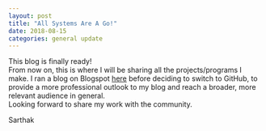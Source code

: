 ```yaml
---
layout: post
title: "All Systems Are A Go!"
date: 2018-08-15
categories: general update
---
```


This blog is finally ready! <br>
From now on, this is where I will be sharing all the projects/programs I make. I ran a blog on Blogspot [here](http://realmomosenpai.blogspot.com) before deciding to switch to GitHub, to provide a more professional outlook to my blog and reach a broader, more relevant audience in general. <br>
Looking forward to share my work with the community.

Sarthak
